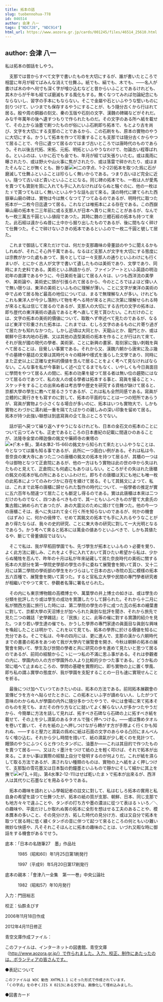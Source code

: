 ```yaml
---
title: 拓本の話
slug: tuobennohua-778
id: 046514
author: 会津 八一
tags: ["NDC728", "NDC914"]
html_url: https://www.aozora.gr.jp/cards/001245/files/46514_25610.html
---
```


## author: 会津 八一

私は拓本の御話をしやう。

　支那では昔からすべて文字で書いたものを大切にするが、誰が書いたところで相當に年月が經てばみんな消えて仕舞ふ。紙でも、絹でも、木でも、――名人が書けば木の中へ何寸も深く字が喰ひ込むなどと昔からいふことであるけれども、其木からが千年も經てば磨滅もする風化もする。無くなつてみれば勿論紀念にもならないし、習字の手本にもならない。そこで金屬や石といふやうな堅いものに刻りつけて、いつまでも保存するやうにすることが、もう隨分古くから行はれて居る。殷や周の銅器の刻文、秦の玉版や石刻の文字、漢魏の碑碣などがそれだ。みな千年萬年の後へ遺すつもりで作られたものだ。その文字のある所へ紙を載せて、その上から油墨で刷つたものが俗にいふ石刷即ち拓本で、もとより古を尚び、文字を大切にする支那のことであるから、この石刷をも、原本の實物のやうに大切にする。かうして拓本を作つて珍重することも支那では隨分古くからやつて居ることで、今日に遺つて居るのではまづ古いところでは唐時代のものであらう。それ以後五代拓、宋拓、元拓、明拓といふやうなわけで、勿論古い程尊ばれる。といふのは、いかに石でも金でも、年月が經てば矢張りいたむ。或は風雨に曝されたり、或は野火や山火事に焦がされたり、或は落雷で碎かれたり、或はまたそんなことが無くとも、餘り屡![※(二の字点、1-2-22)](https://www.aozora.gr.jp/cards/001245/files/../../../gaiji/1-02/1-02-22.png)拓本を取つた爲に石が磨滅して仕舞ふといふことは珍らしく無いからである。つまり古いほど完全に近い。隨つて古いほど貴いといふことになる。同じ碑の拓本でも、一枚は人が愛馬を賣つても寶劍を質に入れても手に入れなければならぬと騒ぐのに、他の一枚はたゞで貰つてもほしく無いといふやうな話も出て來る。漢の時代に建てられた西嶽崋山廟の碑は、實物は今は無くなつて了つてゐるのであるが、明時代に取つた拓本が一二枚今日迄遺つて居る。これなどは唯拓本による存在である。この西嶽崋山廟の拓本を二三年前に或る支那人が日本へ賣りに來たことがあるが、なんでも一枚三萬五千圓といふ値段であつた。其時に魏の三體石經の拓本も持つて來た。此石經は遠からぬ昔に土中から掘り出したものであるが、後に間もなく碎けて仕舞つた。そこで碎けないさきの拓本であるといふので一枚二千圓と號して居た。

　これまで御話して來ただけでは、何だか支那趣味の骨董談のやうに聞えるかもしれぬが、それこそ心外千萬である。なるほど支那人が文字を大切にする態度には宗教がかつた處もあつて、我々としては一々支那人の通りといふわけにも行くまいが、とにかく古人が文字で書いて遺したものは美術であり、文學であり、同時にまた史料である。美術といふ熟語からが、ファインアートといふ英語の明治初年の直譯であるやうに、今日美術を論じて居る人々は、いつも西洋流の美學や、美術論や、美術史に頭が引張られて居るから、今のところではよほど偉い人で無い限りは、東洋の美術といふものに理解が薄い。ことに文字が東洋の美術の中で占めて居る殆ど最高の地位については、まるで無理解な人が多い。けれどもこれも東洋人が今少し落附いて物を考へる時が來ると共に次第に理解せられる時が來ると私は信じて居るのであるが、支那人の大切にする古代の文字の拓本は、即ち歴代の東洋美術の遺品であると考へ直して見て貰ひたい。これだけのことは、文字の拓本の美術的價値について、取敢へず申述べて見たのであるが、なるほど東洋で珍重された拓本は、これまでは、むしろ文字のあるものに片寄り過ぎて居たかも知れなかつた。しかし近頃は大同とか、天龍山とか、龍門とか、或は朝鮮や日本内地の石佛、又は其他の造型美術の拓本を作ることが行はれて來て、それが我が國の現代の學者、美術家、ことに新興の畫家、彫刻家に強い刺戟を與へて居ることは、目覺しい事實である。それから又、漢魏六朝から唐宋に及ぶ幾千の墓碑や墓誌の文章は其時代々々の精神や樣式を漲らした文學であり、同時にまた正史以上に正確な史料的價値を含んで居ることをよく考へて見なければならない。こんな事を私が今事新しく述べ立てるまでもなく、いやしくも今日眞面目に學問をやつて居る人の間に、拓本の功果を疑つて居る者は無い位の趨勢にはなつて居るのであつて、私の友人の或る學者は拓本する事と、寫眞を撮ることゝ、スケッチをすることの出來ぬ者は考古學や歴史を研究する資格が缺けて居ると、京都大學の學生に教へて居るさうであるが、これは私も全然同感である。寫眞が立體的に奧行きをも寫すのに對して、拓本の平面的なことは一つの短所であらうが、寫眞が實物より小さくなる場合が多いのに、拓本はいつも實物大で、しかも實物とわづかに濡れ紙一重を隔てたばかりの親しみの深い印象を留めて居る。拓本が持つ此強い聯想は到底寫眞の企て及ぶところでない。

　話が前へ戻つて繰り返へすやうになるけれども、日本の金石文の拓本のことについて云つてみても、正史であるところの日本書紀の記載に間違ひのあることが、法隆寺金堂の釋迦像の銘文や藥師寺の東塔の![※(「木＋察」、第4水準2-15-66)](https://www.aozora.gr.jp/cards/001245/files/../../../gaiji/2-15/2-15-66.png)の銘文から知られて來たといふやうなことは、今となつては誰も知る事であるが、此所に一つ面白い例がある。それは私は今、昔奈良の東大寺にあつた二つの唐櫃の銘文の拓本を持つて居るが、其櫃の一つは今は御物となつて正倉院にあるが、他の一方はもう實物は此の世の中から失はれたものと見えて、正倉院にも何處にもありはしない。ところがその失はれた唐櫃の銘文の拓本が私の所にあるといふわけだ。即ちその唐櫃は天にも地にも唯一枚の此拓本によつてのみわづかに存在を續けて居る。そして其銘文によつて、私は、これまで此等の唐櫃に歸せられた製作の時代について、一般學者の推定が實に五六百年も間違つて居たことも斷定し得るのである。實は此唐櫃は本來は二つだけのものでなく、四つあるべきもので、其一ともいふべきものが嘗て大倉氏の集古館に納められてあつたが、あの大震災のために燒けて仕舞つた。他の今一つの唐櫃こそは、長へに失はれて全く行く所を知らないのであるが、何かの機會《はずみ》に、何かの僥倖で、せめて其銘文の拓本でも手に入れるやうなことがあり得たならば、我々の史的研究、ことに東大寺の研究に對して一大光明となるであらう。かう考へて來ると拓本には萬金の値ありといふべきで、しかも其値たるや、斷じて骨董値段ではない。

　そこで私は、我が早稻田學園でも、先づ學生が拓本といふものゝ必要を覺り、よく此方法に親しみ、これをよく手に入れておいて貰ひたい希望から私は、少からぬ犧牲を忍んで、昨年の十月は私が年來祕藏して居た奈良時代の美術に關する拓本の大部分を第一學院史學部の學生の手に委ねて展覽會を開いて貰ひ、又十二月には第二學院の學術部の學生をわづらはして日本の古い寺院の瓦に模樣の拓本五六百種で、展覽會を開いて貰つた。すると官私立大學や民間の專門學者研究者が相繼いでやつて來て、參觀者名簿に署名せられた。

　その内にも東京博物館の高橋博士や、萬葉學の井上博士の如きは、或は學生の分類を批評したり或は學生の成功を賞讚したりして歸られた。それから十二月に私が關西方面に旅行した時には、第二學院の學生の手に成つた瓦の拓本の繪葉書に對して、京都大學の天沼博士が加へられた眞劍な批評を聞き、それから旅先で見た二つの雜誌『史學雜誌』と『民族』とに、此等の催に對する賞讚的紹介を見た。つまり若い學生達の催でも、かうした學界の專門家達の眞面目な眞劍な興味を喚起したことは明かで、これを以て見ても、拓本の學界に於ける價値を知るに充分である。そこで私は、今年の四月には、更に進んで、支那の漢から六朝時代までの書畫の拓本をあつめて我が大學内で展覽會を開き、今秋は朝鮮の拓本の展覽會を開いて、學生及び世間の學者と共に研究の歩を進めて見たいと思つて居るのであるが、前囘の經驗からこゝに一つ私の不滿に思ふ事がある。それは參觀者の内に、學園内の人の方が學園外の人より比較的少かつた事である。どうか私の常に唱へて止まぬところの、學問の基礎を實際的に、即ち實物の上に置く學風、即ち私の謂ふ實學の態度が、我が學園を支配することの一日も速に實現せんことを祈る。

　最後につけ加へていつておきたいのは、拓本の方法である。前囘拓本展觀會の宣傳ビラを方々へ貼らせたときに、この拓本といふ字が讀めない人、したがつて意味のわからぬ人が學園の内外に隨分多かつたやうで、中には會場に來て拓本そのものを見ても、まだその作り方などに就いてよく解らない人が多かつたやうだから、今簡單に方法を話して見れば、拓すべき石碑なら石碑の上に拓すべき紙を載せて、その上を少し濕氣のあるタオルで強く押へつける。――或は豫めタオルを卷いて置いて、それを紙の上へ押しつけながら轉がす方が手際よく行くかも知れぬ、――すると壓力と濕氣の爲めに紙は石面の文字のあらゆる凸凹にまんべんなく喰ひ込む。それから少し時間を措いて、紙の濕氣が少し乾くのを見計つて、饅頭のやうにふつくらと作つたタンポに、油墨か――これは其目的で作つたものを賣つて居る――、又はたゞ墨汁をつけて紙の上を輕く叩けば、それで拓本が出來る。こまかい事は實際の經驗上自分で發明するのが何よりだ。これが紙を濕らして取る方法であるが、濕されない種類のものは、實物の上へ紙をよく押しつけて、支那製の雪花墨又は日本製の釣鐘墨といふもので靜かにそして細かに其上を撫で![※(「廴＋囘」、第4水準2-12-11)](https://www.aozora.gr.jp/cards/001245/files/../../../gaiji/2-12/2-12-11.png)はせば乾いたまゝで拓本が出來るが、西洋人は其代りに石墨などを用ゐるやうである。

　拓本の趣味を語れといふ學報記者の註文に對して、私はむしろ拓本の實用と私自身の希望を語つて仕舞つたが、拓本の紙の質が支那、朝鮮、日本、同じ支那でも地方々々で違ふことや、タンポの打ち方や墨の濃淡に從つて表はるゝいろ／＼の趣味や、平面だけしか取れぬ筈の拓本に全形を想はせる工夫のあることや、模本贋本の多いこと、その見分け方、拓した時代の見分け方、或は又自分で拓本を取つて居る時に低く續くタンポの音に伴つて起つて來るところの何ともいひ難い微妙な快感や、凡そそれこそほんとに拓本の趣味のことは、いづれ又暇な時に御話をする機會があるでせう。













底本：「日本の名随筆27　墨」作品社

　　　1985（昭和60）年1月25日第1刷発行

　　　1997（平成9）年5月20日第17刷発行

底本の親本：「會津八一全集　第一一巻」中央公論社

　　　1982（昭和57）年10月発行

入力：門田裕志

校正：仙酔ゑびす

2006年11月18日作成

2012年4月11日修正

青空文庫作成ファイル：

このファイルは、インターネットの図書館、青空文庫（http://www.aozora.gr.jp/）で作られました。入力、校正、制作にあたったのは、ボランティアの皆さんです。











●表記について


	このファイルは W3C 勧告 XHTML1.1 にそった形式で作成されています。
	「くの字点」をのぞくJIS X 0213にある文字は、画像化して埋め込みました。







●図書カード